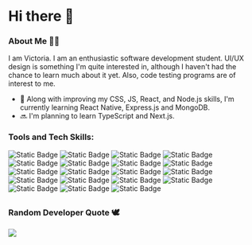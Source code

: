 # Hi there 👋

### About Me 👩‍💻
I am Victoria. I am an enthusiastic software development student. UI/UX design is something I'm quite interested in, although I haven't had the chance to learn much about it yet. Also, code testing programs are of interest to me.


- 🌱 Along with improving my CSS, JS, React, and Node.js skills, I'm currently learning React Native, Express.js and MongoDB.
-  🔜 I'm planning to learn TypeScript and Next.js.


### Tools and Tech Skills: 
![Static Badge](https://img.shields.io/badge/Sublime%20Text-%23FF9800) ![Static Badge](https://img.shields.io/badge/Visual%20Studio%20Code-%23007ACC)
![Static Badge](https://img.shields.io/badge/WebStorm-%23181717) ![Static Badge](https://img.shields.io/badge/PyCharm-%23181717) ![Static Badge](https://img.shields.io/badge/Git-%23F05032) ![Static Badge](https://img.shields.io/badge/GitHub-%23181717) ![Static Badge](https://img.shields.io/badge/Markdown-%23181717) ![Static Badge](https://img.shields.io/badge/HTML-%23E34F26) ![Static Badge](https://img.shields.io/badge/CSS-%231572B6) ![Static Badge](https://img.shields.io/badge/JavaScript-%23F7DF1E) ![Static Badge](https://img.shields.io/badge/React-%2361DAFB) ![Static Badge](https://img.shields.io/badge/React%20Bootstrap-%2361DAFB) ![Static Badge](https://img.shields.io/badge/TailWind-%231CAABB) ![Static Badge](https://img.shields.io/badge/React%20Native-%2361DBFB) ![Static Badge](https://img.shields.io/badge/Expo-%23181717) ![Static Badge](https://img.shields.io/badge/Python-%233776AB) ![Static Badge](https://img.shields.io/badge/Node.js-%23339933) ![Static Badge](https://img.shields.io/badge/MySQL-%234479A1) ![Static Badge](https://img.shields.io/badge/Netlify-%2300C7B7)

<!--
![Static Badge](https://img.shields.io/badge/Figma-%23F24E1E)
![Static Badge](https://img.shields.io/badge/C%23-%23280068) 
![Static Badge](https://img.shields.io/badge/C%2B%2B-%2300599C)
![Static Badge](https://img.shields.io/badge/TypeScript-%23007ACC)
![Static Badge](https://img.shields.io/badge/Express.js-%23181717) 
![Static Badge](https://img.shields.io/badge/MongoDB-%234DB33D)
-->

## 
### Random Developer Quote 🕊️
![](https://quotes-github-readme.vercel.app/api?type=horizontal&theme=tokyonight)

<!--
**vickneee/vickneee** is a ✨ _special_ ✨ repository because its `README.md` (this file) appears on your GitHub profile.

🔥 Web design draws my attention. Right now, I'm exploring Figma (software).

Here are some ideas to get you started:

- 🔭 I’m currently working on ...
- 🌱 I’m currently learning ...
- 👯 I’m looking to collaborate on ...
- 🤔 I’m looking for help with ...
- 💬 Ask me about ...
- 📫 How to reach me: ...
- 😄 Pronouns: ...
- ⚡ Fun fact: ...
-->
